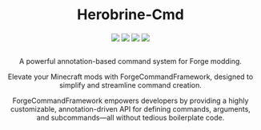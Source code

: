 <div align="center">

# Herobrine-Cmd

<div align="center" >
  <img align="center" src="https://img.shields.io/badge/version-1.0.0 (a409981)-blue">
  <img align="center" src="https://img.shields.io/badge/maintainer-Zeldown-orange">
  <img align="center" src="https://img.shields.io/maintenance/yes/9999">
  <img align="center" src="https://github.com/Zeldown/Herobrine-Cmd/actions/workflows/push.yml/badge.svg">
</div>

<br>

A powerful annotation-based command system for Forge modding.

Elevate your Minecraft mods with ForgeCommandFramework, designed to simplify and streamline command creation.

ForgeCommandFramework empowers developers by providing a highly customizable, annotation-driven API for defining commands, arguments, and subcommands—all without tedious boilerplate code.
